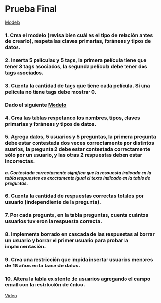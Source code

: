 # Prueba Final
 <a href= "https://prnt.sc/EbLv6eW8SVOg" target="_blank" rel="noreferrer"> Modelo <a/>
### 1. Crea el modelo (revisa bien cuál es el tipo de relación antes de crearlo), respeta las claves primarias, foráneas y tipos de datos.

### 2. Inserta 5 películas y 5 tags, la primera película tiene que tener 3 tags asociados, la segunda película debe tener dos tags asociados.

### 3. Cuenta la cantidad de tags que tiene cada película. Si una película no tiene tags debe mostrar 0.

### Dado el siguiente <a href= "https://prnt.sc/9ZKBGgGvRumK" target="_blank" rel="noreferrer"> Modelo <a/>

### 4. Crea las tablas respetando los nombres, tipos, claves primarias y foráneas y tipos de datos.

### 5. Agrega datos, 5 usuarios y 5 preguntas, la primera pregunta debe estar contestada dos veces correctamente por distintos suarios, la pregunta 2 debe estar contestada correctamente sólo por un usuario, y las otras 2 respuestas deben estar incorrectas.
##### a. Contestada correctamente significa que la respuesta indicada en la tabla respuestas es exactamente igual al texto indicado en la tabla de preguntas.

### 6. Cuenta la cantidad de respuestas correctas totales por usuario (independiente de la pregunta).

### 7. Por cada pregunta, en la tabla preguntas, cuenta cuántos usuarios tuvieron la respuesta correcta.

### 8. Implementa borrado en cascada de las respuestas al borrar un usuario y borrar el primer usuario para probar la implementación.

### 9. Crea una restricción que impida insertar usuarios menores de 18 años en la base de datos.

### 10. Altera la tabla existente de usuarios agregando el campo email con la restricción de único.

 <a href= "https://youtu.be/0V6l1YaDsu4 " target="_blank" rel="noreferrer"> Video <a/>
